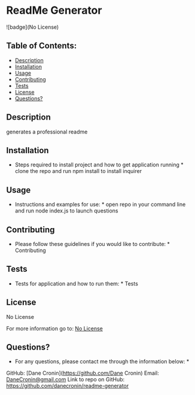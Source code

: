  
  # ReadMe Generator
  ![badge](No License)

  ## Table of Contents:
  * [Description](#Description)
  * [Installation](#installation)
  * [Usage](#usage)
  * [Contributing](#Contributing)
  * [Tests](#Tests)
  * [License](#License)
  * [Questions?](#questions)

  ## Description
   generates a professional readme

  ## Installation
  * Steps required to install project and how to get application running *
  clone the repo and run npm install to install inquirer

  ## Usage
  * Instructions and examples for use: *
  open repo in your command line and run node index.js to launch questions

  ## Contributing
  * Please follow these guidelines if you would like to contribute: *
  Contributing

  ## Tests
  * Tests for application and how to run them: *
  Tests

  ## License
  
  No License

  For more information go to: [No License]()

  ## Questions?

  * For any questions, please contact me through the information below: *
 
  GitHub: [Dane Cronin](https://github.com/Dane Cronin)
  Email: DaneCronin@gmail.com
  Link to repo on GitHub: https://github.com/danecronin/readme-generator


